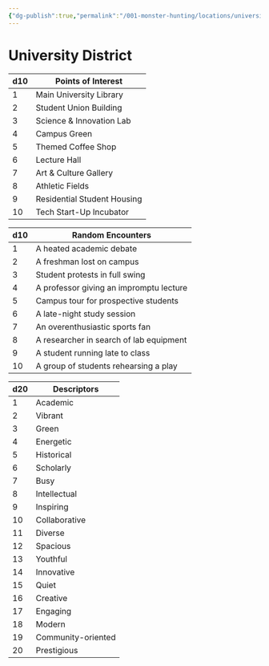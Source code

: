 ```yaml
---
{"dg-publish":true,"permalink":"/001-monster-hunting/locations/university/"}
---
```


# University District

| d10 | Points of Interest          |
| --- | --------------------------- |
| 1   | Main University Library     |
| 2   | Student Union Building      |
| 3   | Science & Innovation Lab    |
| 4   | Campus Green                |
| 5   | Themed Coffee Shop          |
| 6   | Lecture Hall                |
| 7   | Art & Culture Gallery       |
| 8   | Athletic Fields             |
| 9   | Residential Student Housing |
| 10  | Tech Start-Up Incubator     |

|d10|Random Encounters|
|---|---|
|1|A heated academic debate|
|2|A freshman lost on campus|
|3|Student protests in full swing|
|4|A professor giving an impromptu lecture|
|5|Campus tour for prospective students|
|6|A late-night study session|
|7|An overenthusiastic sports fan|
|8|A researcher in search of lab equipment|
|9|A student running late to class|
|10|A group of students rehearsing a play|

|d20|Descriptors|
|---|---|
|1|Academic|
|2|Vibrant|
|3|Green|
|4|Energetic|
|5|Historical|
|6|Scholarly|
|7|Busy|
|8|Intellectual|
|9|Inspiring|
|10|Collaborative|
|11|Diverse|
|12|Spacious|
|13|Youthful|
|14|Innovative|
|15|Quiet|
|16|Creative|
|17|Engaging|
|18|Modern|
|19|Community-oriented|
|20|Prestigious|

